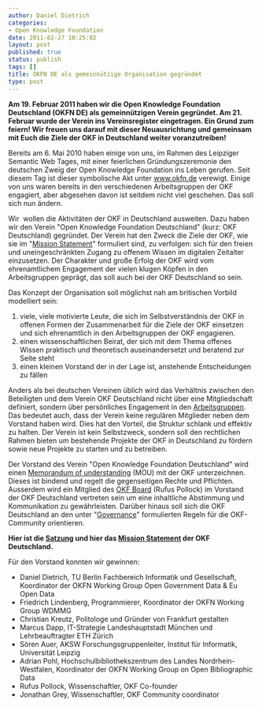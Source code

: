 ```yaml
---
author: Daniel Dietrich
categories:
- Open Knowledge Foundation
date: 2011-02-27 10:25:02
layout: post
published: true
status: publish
tags: []
title: OKFN DE als gemeinnützige Organisation gegründet
type: post
---
```


**Am 19. Februar 2011 haben wir die Open Knowledge Foundation Deutschland (OKFN DE) als gemeinnützigen Verein gegründet. Am 21. Februar wurde der Verein ins Vereinsregister eingetragen. Ein Grund zum feiern! Wir freuen uns darauf mit dieser Neuausrichtung und gemeinsam mit Euch die Ziele der OKF in Deutschland weiter voranzutreiben!**

Bereits am 6. Mai 2010 haben einige von uns, im Rahmen des Leipziger Semantic Web Tages, mit einer feierlichen Gründungszeremonie den deutschen Zweig der Open Knowledge Foundation ins Leben gerufen. Seit diesem Tag ist dieser symbolische Akt unter www.okfn.de verewigt. Einige von uns waren bereits in den verschiedenen Arbeitsgruppen der OKF engagiert, aber abgesehen davon ist seitdem nicht viel geschehen. Das soll sich nun ändern.

Wir  wollen die Aktivitäten der OKF in Deutschland ausweiten. Dazu haben wir den Verein "Open Knowledge Foundation Deutschland" (kurz: OKF Deutschland) gegründet. Der Verein hat den Zweck die Ziele der OKF, wie sie im "[Mission Statement](http://okfn.org/about/vision/)" formuliert sind, zu verfolgen: sich für den freien und uneingeschränkten Zugang zu offenem Wissen im digitalen Zeitalter einzusetzen. Der Charakter und große Erfolg der OKF wird vom ehrenamtlichem Engagement der vielen klugen Köpfen in den Arbeitsgruppen geprägt, das soll auch bei der OKF Deutschland so sein.

Das Konzept der Organisation soll möglichst nah am britischen Vorbild modelliert sein:

  1. viele, viele motivierte Leute, die sich im Selbstverständnis der OKF in offenen Formen der Zusammenarbeit für die Ziele der OKF einsetzen und sich ehrenamtlich in den Arbeitsgruppen der OKF engagieren.
  2. einen wissenschaftlichen Beirat, der sich mit dem Thema offenes Wissen praktisch und theoretisch auseinandersetzt und beratend zur Seite steht
  3. einen kleinen Vorstand der in der Lage ist, anstehende Entscheidungen zu fällen

Anders als bei deutschen Vereinen üblich wird das Verhältnis zwischen den Beteiligten und dem Verein OKF Deutschland nicht über eine Mitgliedschaft definiert, sondern über persönliches Engagement in den [Arbeitsgruppen](http://wiki.okfn.org/wg/). Das bedeutet auch, dass der Verein keine regulären Mitglieder neben dem Vorstand haben wird. Dies hat den Vorteil, die Struktur schlank und effektiv zu halten. Der Verein ist kein Selbstzweck, sondern soll den rechtlichen Rahmen bieten um bestehende Projekte der OKF in Deutschland zu fördern sowie neue Projekte zu starten und zu betreiben.

Der Vorstand des Verein "Open Knowledge Foundation Deutschland" wird einen [Memorandum of understanding](http://bit.ly/okf-mou) (MOU) mit der OKF unterzeichnen. Dieses ist bindend und regelt die gegenseitigen Rechte und Pflichten. Ausserdem wird ein Mitglied des [OKF Board](http://okfn.org/about/people/#board-of-directors%20) (Rufus Pollock) im Vorstand der OKF Deutschland vertreten sein um eine inhaltliche Abstimmung und Kommunikation zu gewährleisten. Darüber hinaus soll sich die OKF Deutschland an den unter "[Governance](http://okfn.org/governance/)" formulierten Regeln für die OKF-Community orientieren.

**Hier ist die [Satzung](http://okfn.de/about/statute/) und hier das [Mission Statement](http://okfn.de/about/mission/) der OKF Deutschland.**

Für den Vorstand konnten wir gewinnen:

  * Daniel Dietrich, TU Berlin Fachbereich Informatik und Gesellschaft, Koordinator der OKFN Working Group Open Government Data & Eu Open Data
  * Friedrich Lindenberg, Programmierer, Koordinator der OKFN Working Group WDMMG
  * Christian Kreutz, Politologe und Gründer von Frankfurt gestalten
  * Marcus Dapp, IT-Strategie Landeshauptstadt München und Lehrbeauftragter ETH Zürich
  * Sören Auer, AKSW Forschungsgruppenleiter, Institut für Informatik, Universität Leipzig
  * Adrian Pohl, Hochschulbibliothekszentrum des Landes Nordrhein-Westfalen, Koordinator der OKFN Working Group on Open Bibliographic Data
  * Rufus Pollock, Wissenschaftler, OKF Co-founder
  * Jonathan Grey, Wissenschaftler, OKF Community coordinator